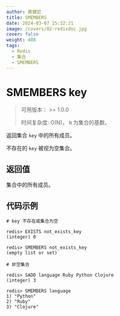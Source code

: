 ```yaml
---
author: 黄健宏
title: SMEMBERS
date: 2024-03-07 15:32:21
image: /covers/02-redisdoc.jpg
cover: false
weight: 408
tags:
  - Redis
  - 集合
  - SMEMBERS
---
```


# SMEMBERS key

> 可用版本： >= 1.0.0
> 
> 时间复杂度: O(N)， `N` 为集合的基数。

返回集合 `key` 中的所有成员。

不存在的 `key` 被视为空集合。

## 返回值

集合中的所有成员。

## 代码示例

```shell
# key 不存在或集合为空

redis> EXISTS not_exists_key
(integer) 0

redis> SMEMBERS not_exists_key
(empty list or set)

# 非空集合

redis> SADD language Ruby Python Clojure
(integer) 3

redis> SMEMBERS language
1) "Python"
2) "Ruby"
3) "Clojure"
```